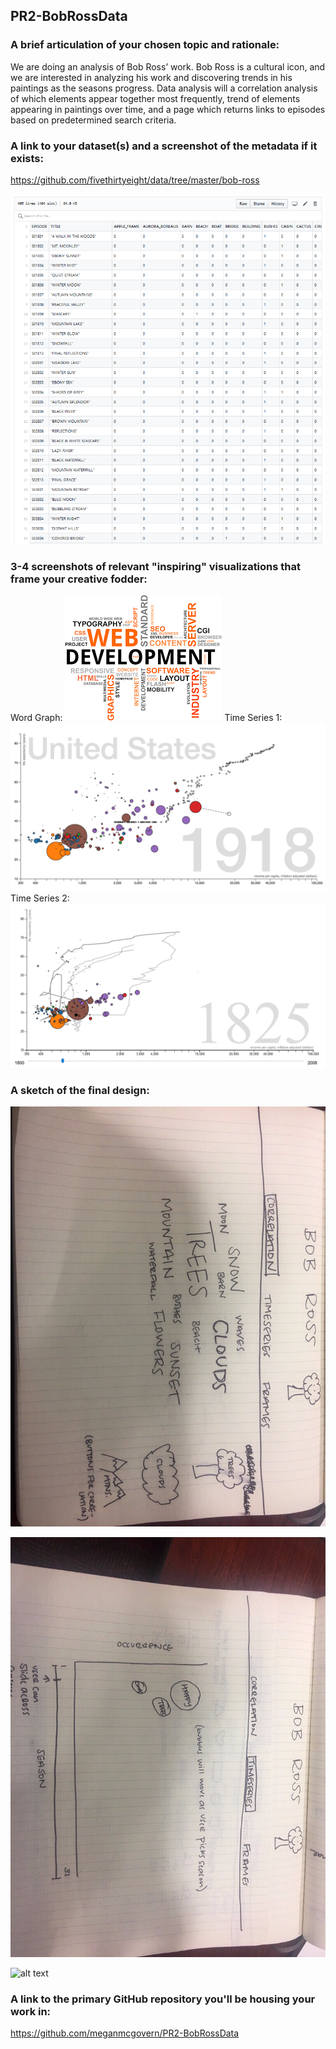 ## PR2-BobRossData

### A brief articulation of your chosen topic and rationale:
 
We are doing an analysis of Bob Ross’ work. Bob Ross is a cultural icon, and we are interested in analyzing his work and discovering trends in his paintings as the seasons progress. Data analysis will  a correlation analysis of which elements appear together most frequently, trend of elements appearing in paintings over time, and a page which returns links to episodes based on predetermined search criteria.
 
### A link to your dataset(s) and a screenshot of the metadata if it exists:  
 
https://github.com/fivethirtyeight/data/tree/master/bob-ross

![alt text](https://github.com/meganmcgovern/PR2-BobRossData/blob/master/bob_ross_data.png "Boss Ross Raw Data")
 
 
### 3-4 screenshots of relevant "inspiring" visualizations that frame your creative fodder:

Word Graph: 
![alt text](https://github.com/meganmcgovern/PR2-BobRossData/blob/master/Chart_01.png "wWrd Frequency Correlation Chart")
Time Series 1: 
![alt text](https://github.com/meganmcgovern/PR2-BobRossData/blob/master/Chart_2.png "Change over time chart")
Time Series 2: 
![alt text](https://github.com/meganmcgovern/PR2-BobRossData/blob/master/Chart_03.png "Change over time chart")
    
### A sketch of the final design:  

![alt text](https://github.com/meganmcgovern/PR2-BobRossData/blob/master/Wireframe_1.png "Word frequency wireframe")

![alt text](https://github.com/meganmcgovern/PR2-BobRossData/blob/master/Wireframe_2.png "Timeseries wireframe")

![alt text](https://github.com/meganmcgovern/PR2-BobRossData/blob/master/Wireframe_3.png "Episode lookup wireframe")

### A link to the primary GitHub repository you'll be housing your work in:
https://github.com/meganmcgovern/PR2-BobRossData 

